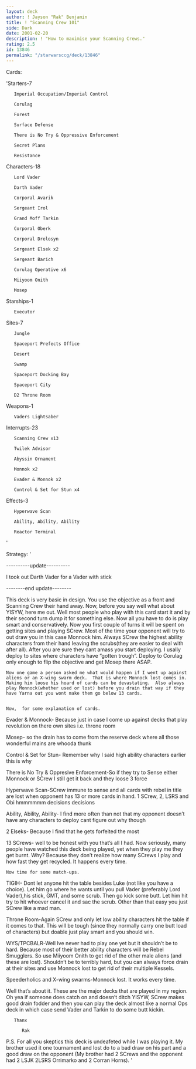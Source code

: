 ```yaml
---
layout: deck
author: ! Jayson "Rak" Benjamin
title: ! "Scanning Crew 101"
side: Dark
date: 2001-02-20
description: ! "How to maximise your Scanning Crews."
rating: 2.5
id: 13846
permalink: "/starwarsccg/deck/13846"
---
```

Cards: 

'Starters-7

       Imperial Occupation/Imperial Control

       Corulag

       Forest

       Surface Defense

       There is No Try & Oppressive Enforcement

       Secret Plans

       Resistance


Characters-18

       Lord Vader

       Darth Vader

       Corporal Avarik

       Sergeant Irol

       Grand Moff Tarkin

       Corporal Oberk

       Corporal Drelosyn

       Sergeant Elsek x2

       Sergeant Barich

       Corulag Operative x6

       Miiyoom Onith

       Mosep


Starships-1

       Executor


Sites-7

       Jungle

       Spaceport Prefects Office

       Desert

       Swamp

       Spaceport Docking Bay

       Spaceport City

       D2 Throne Room


Weapons-1

       Vaders Lightsaber


Interrupts-23

       Scanning Crew x13

       Twilek Advisor

       Abyssin Ornament

       Monnok x2

       Evader & Monnok x2

       Control & Set for Stun x4


Effects-3

       Hyperwave Scan

       Ability, Ability, Ability

       Reactor Terminal

'

Strategy: '

----------update----------

I took out Darth Vader for a Vader with stick

--------end update--------

This deck is very basic in design.  You use the objective as a front and Scanning Crew their hand away.  Now, before you say well what about YISYW, here me out.  Well most people who play with  this card start it and by their second turn dump it for something else.  Now all you have to do is play smart and conservatively.  Now you first couple of turns it will be spent on getting sites and playing SCrew.  Most of the time your opponent will try to out draw you in this case Monnock him.  Always SCrew the highest ability characters from their hand leaving the scrubs(they are easier to deal with after all).  After you are sure they cant amass you start deploying.  I usally deploy to sites where characters have “gotten trough”.  Deploy to Corulag only enough to flip the objective and get Mosep there ASAP.  

	Now one game a person asked me what would happen if I went up against aliens or an X-wing swarm deck.  That is where Monnock lost comes in. Making him loose his hoard of cards can be devastating.  Also always play Monnock(whether used or lost) before you drain that way if they have Yarna out you wont make them go below 13 cards.


	Now,  for some explanation of cards.

Evader & Monnock- Because just in case I come up against decks that play revolution on there own sites i.e. throne room

Mosep- so the drain has to come from the reserve deck where all those wonderful mains are whooda thunk

Control & Set for Stun- Remember why I said high ability characters earlier this is why

There is No Try & Oppresive Enforcement-So if they try to Sense either Monnock or SCrew I still get it back and they loose 3 force

Hyperwave Scan-SCrew immune to sense and all cards with rebel in title are lost when opponent has 13 or more cards in hand.  1 SCrew,  2, LSRS and Obi hmmmmmm decisions decisions

Ability, Ability, Ability- I find more often than not that my opponent doesn’t have any characters to deploy cant figure out why though

2 Elseks- Because I find that he gets forfeited the most

13 SCrews- well to be honest with you that’s all I had.  Now seriously, many people have watched this deck being played, yet when they play me they get burnt.  Why?  Because they don’t realize how many SCrews  I play and how fast they get recycled.  It happens every time.


	Now time for some match-ups.

TIGIH- Dont let anyone hit the table besides Luke (not like you have a choice).  Let him go where he wants until you pull Vader (preferably Lord Vader),his stick, GMT, and some scrub.  Then go kick some butt.  Let him hit try to hit whoever cancel it and sac the scrub. Other than that easy you just SCrew like a mad man.


Throne Room-Again SCrew and only let low ability characters hit the table if it comes to that.  This will be tough (since they normally carry one butt load of characters) but doable just play smart and you should win.  


WYS/TPCBALR-Well Ive never had to play one yet but it shouldn’t be to hard. Because most of their better ability characters will be Rebel Smugglers.  So use Miiyoom Onith to get rid of the other male aliens (and these are lost).  Shouldn’t be to terribly hard, but you can always force drain at their sites and use Monnock lost to get rid of their multiple Kessels.


Speederholics and X-wing swarms-Monnock lost. It works every time.


Well that’s about it. These are the major decks that are played in my region.  Oh yea if someone does catch on and doesn’t ditch YISYW, SCrew  makes good drain fodder and then you can play the deck almost like a normal Ops deck in which case send Vader and Tarkin to do some butt kickin.

       Thanx 

          Rak

 P.S. For all you skeptics this deck is undeafeted while I was playing it.  My brother used it one tournament and lost do to a bad draw on his part and a good draw on the opponent (My brother had 2 SCrews and the opponent had 2 LSJK 2LSRS Orrimarko and 2 Corran Horns).   '
